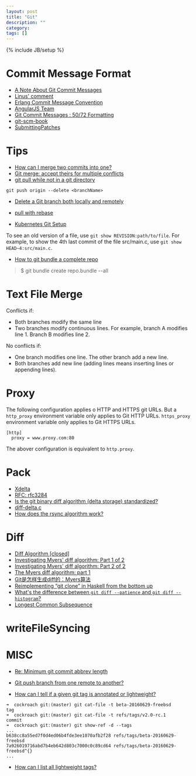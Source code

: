 ```yaml
---
layout: post
title: "Git"
description: ""
category:
tags: []
---
```

{% include JB/setup %}

# Commit Message Format
- [A Note About Git Commit Messages](http://tbaggery.com/2008/04/19/a-note-about-git-commit-messages.html)
- [Linus' comment](https://github.com/torvalds/linux/pull/17#issuecomment-5661185)
- [Erlang Commit Message Convention](https://github.com/erlang/otp/wiki/Writing-good-commit-messages)
- [AngularJS Team](https://github.com/angular/angular.js/blob/master/CONTRIBUTING.md)
- [Git Commit Messages : 50/72 Formatting](http://stackoverflow.com/questions/2290016/git-commit-messages-50-72-formatting)
- [git-scm-book](http://git-scm.com/book/ch5-2.html)
- [SubmittingPatches](http://git.kernel.org/cgit/linux/kernel/git/torvalds/linux.git/tree/Documentation/SubmittingPatches)

# Tips
- [How can I merge two commits into one?](http://stackoverflow.com/a/2568581/431698)
- [Git merge: accept theirs for multiple
  conflicts](http://stackoverflow.com/questions/22544305/git-merge-accept-theirs-for-multiple-conflicts)
- [git pull while not in a git directory](http://stackoverflow.com/questions/5083224/git-pull-while-not-in-a-git-directory)

```
git push origin --delete <branchName>
```

- [Delete a Git branch both locally and remotely](http://stackoverflow.com/questions/2003505/delete-a-git-branch-both-locally-and-remotely)

- [pull with rebase](http://gitready.com/advanced/2009/02/11/pull-with-rebase.html)
- [Kubernetes Git Setup](https://github.com/kubernetes/kubernetes/blob/master/docs/devel/development.md#git-setup)


To see an old version of a file, use `git show REVISION:path/to/file`.
For example, to show the 4th last commit of the file src/main.c, use
`git show HEAD~4:src/main.c`.

- [How to git bundle a complete repo](https://stackoverflow.com/a/11795549/431698)
> $ git bundle create repo.bundle --all

# Text File Merge

Conflicts if:

- Both branches modify the same line
- Two branches modify continuous lines. For example, branch A modifies line 1.
  Branch B modifies line 2.

No conflicts if:

- One branch modifies one line. The other branch add a new line.
- Both branches add new line (adding lines means inserting lines or appending lines).


# Proxy

The following configuration applies o HTTP and HTTPS git URLs. But a
`http_proxy` environment variable only applies to Git HTTP URLs. `https_proxy`
environment variable only applies to Git HTTPS URLs.

```
[http]
  proxy = www.proxy.com:80
```
The abover configuration is equivalent to `http.proxy`.

# Pack
- [Xdelta](https://github.com/jmacd/xdelta)
- [RFC: rfc3284](https://tools.ietf.org/html/rfc3284)
- [Is the git binary diff algorithm (delta storage) standardized?](https://stackoverflow.com/a/9478566/431698)
- [diff-delta.c](https://github.com/git/git/blob/master/diff-delta.c)
- [How does the rsync algorithm work?](https://www.quora.com/How-does-the-rsync-algorithm-work)

# Diff
- [Diff Algorithm [closed]](https://stackoverflow.com/a/1313218/431698)
- [Investigating Myers' diff algorithm: Part 1 of 2](https://www.codeproject.com/Articles/42279/Investigating-Myers-diff-algorithm-Part-of)
- [Investigating Myers' diff algorithm: Part 2 of 2](https://www.codeproject.com/Articles/42279/Investigating-Myers-diff-algorithm-Part-of)
- [The Myers diff algorithm: part 1](https://blog.jcoglan.com/2017/02/12/the-myers-diff-algorithm-part-1/)
- [Git是怎样生成diff的：Myers算法](http://cjting.me/misc/how-git-generate-diff/)
- [Reimplementing “git clone” in Haskell from the bottom up](http://stefan.saasen.me/articles/git-clone-in-haskell-from-the-bottom-up/#implementation_of_the_delta_encoding_algorithm)
- [What's the difference between `git diff --patience` and `git diff --histogram`?](https://stackoverflow.com/questions/32365271/whats-the-difference-between-git-diff-patience-and-git-diff-histogram)
- [Longest Common Subsequence](http://wordaligned.org/articles/longest-common-subsequence)

# writeFileSyncing

# MISC
- [Re: Minimum git commit abbrev length](https://lkml.org/lkml/2010/10/28/264)
- [Git push branch from one remote to another?](https://stackoverflow.com/a/21133502/431698)

- [How can I tell if a given git tag is annotated or lightweight?]()
```
➜  cockroach git:(master) git cat-file -t beta-20160629-freebsd
tag
➜  cockroach git:(master) git cat-file -t refs/tags/v2.0-rc.1
commit
➜  cockroach git:(master) git show-ref -d --tags
...
b638cc8a55ed7f0d4ed06b4fde3ee1070afb2f28 refs/tags/beta-20160629-freebsd
7a926019716abd7b4eb642d803c7000c0c89cd64 refs/tags/beta-20160629-freebsd^{}
...
```
- [How can I list all lightweight tags?](https://stackoverflow.com/questions/21031201/how-can-i-list-all-lightweight-tags)
